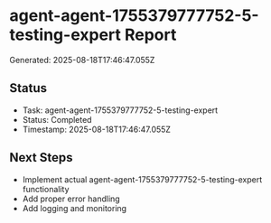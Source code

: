 # agent-agent-1755379777752-5-testing-expert Report

Generated: 2025-08-18T17:46:47.055Z

## Status
- Task: agent-agent-1755379777752-5-testing-expert
- Status: Completed
- Timestamp: 2025-08-18T17:46:47.055Z

## Next Steps
- Implement actual agent-agent-1755379777752-5-testing-expert functionality
- Add proper error handling
- Add logging and monitoring

